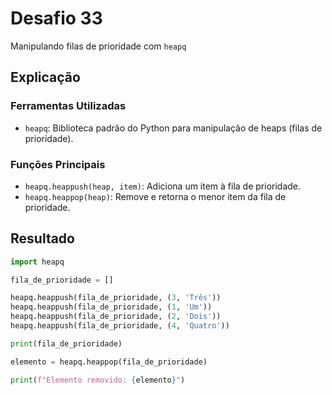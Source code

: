 # Desafio 33

Manipulando filas de prioridade com `heapq`

## Explicação

### Ferramentas Utilizadas

- `heapq`: Biblioteca padrão do Python para manipulação de heaps (filas de prioridade).

### Funções Principais

- `heapq.heappush(heap, item)`: Adiciona um item à fila de prioridade.
- `heapq.heappop(heap)`: Remove e retorna o menor item da fila de prioridade.

## Resultado

```py
import heapq

fila_de_prioridade = []

heapq.heappush(fila_de_prioridade, (3, 'Três'))
heapq.heappush(fila_de_prioridade, (1, 'Um'))
heapq.heappush(fila_de_prioridade, (2, 'Dois'))
heapq.heappush(fila_de_prioridade, (4, 'Quatro'))

print(fila_de_prioridade)

elemento = heapq.heappop(fila_de_prioridade)

print(f"Elemento removido: {elemento}")
```